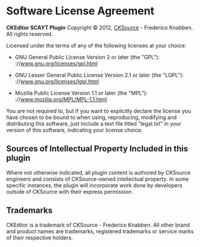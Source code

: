Software License Agreement
==========================

**CKEditor SCAYT Plugin**
Copyright &copy; 2012, [CKSource](://cksource.com) - Frederico Knabben. All rights reserved.

Licensed under the terms of any of the following licenses at your choice:

*   GNU General Public License Version 2 or later (the "GPL"):
    ://www.gnu.org/licenses/gpl.html

*   GNU Lesser General Public License Version 2.1 or later (the "LGPL"):
    ://www.gnu.org/licenses/lgpl.html

*   Mozilla Public License Version 1.1 or later (the "MPL"):
    ://www.mozilla.org/MPL/MPL-1.1.html

You are not required to, but if you want to explicitly declare the license you have chosen to be bound to when using, reproducing, modifying and distributing this software, just include a text file titled "legal.txt" in your version of this software, indicating your license choice.

Sources of Intellectual Property Included in this plugin
--------------------------------------------------------

Where not otherwise indicated, all plugin content is authored by CKSource engineers and consists of CKSource-owned intellectual property. In some specific instances, the plugin will incorporate work done by developers outside of CKSource with their express permission.

Trademarks
----------

CKEditor is a trademark of CKSource - Frederico Knabben. All other brand and product names are trademarks, registered trademarks or service marks of their respective holders.
